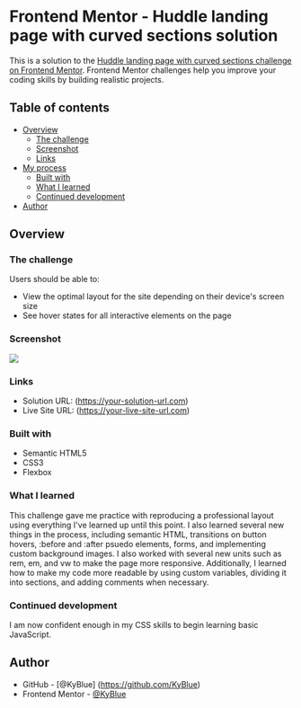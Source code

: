 # Frontend Mentor - Huddle landing page with curved sections solution

This is a solution to the [Huddle landing page with curved sections challenge on Frontend Mentor](https://www.frontendmentor.io/challenges/huddle-landing-page-with-curved-sections-5ca5ecd01e82137ec91a50f2). Frontend Mentor challenges help you improve your coding skills by building realistic projects. 

## Table of contents

- [Overview](#overview)
  - [The challenge](#the-challenge)
  - [Screenshot](#screenshot)
  - [Links](#links)
- [My process](#my-process)
  - [Built with](#built-with)
  - [What I learned](#what-i-learned)
  - [Continued development](#continued-development)
- [Author](#author)

## Overview

### The challenge

Users should be able to:

- View the optimal layout for the site depending on their device's screen size
- See hover states for all interactive elements on the page

### Screenshot

![](./screenshot.jpg)

### Links

- Solution URL: (https://your-solution-url.com)
- Live Site URL: (https://your-live-site-url.com)

### Built with

- Semantic HTML5
- CSS3
- Flexbox

### What I learned

This challenge gave me practice with reproducing a professional layout using everything I've learned up until this point. I also learned several new things in the process, including semantic HTML, transitions on button hovers, :before and :after psuedo elements, forms, and implementing custom background images. I also worked with several new units such as rem, em, and vw to make the page more responsive. Additionally, I learned how to make my code more readable by using custom variables, dividing it into sections, and adding comments when necessary.

### Continued development

I am now confident enough in my CSS skills to begin learning basic JavaScript.

## Author

- GitHub - [@KyBlue] (https://github.com/KyBlue)
- Frontend Mentor - [@KyBlue](https://www.frontendmentor.io/profile/KyBlue)